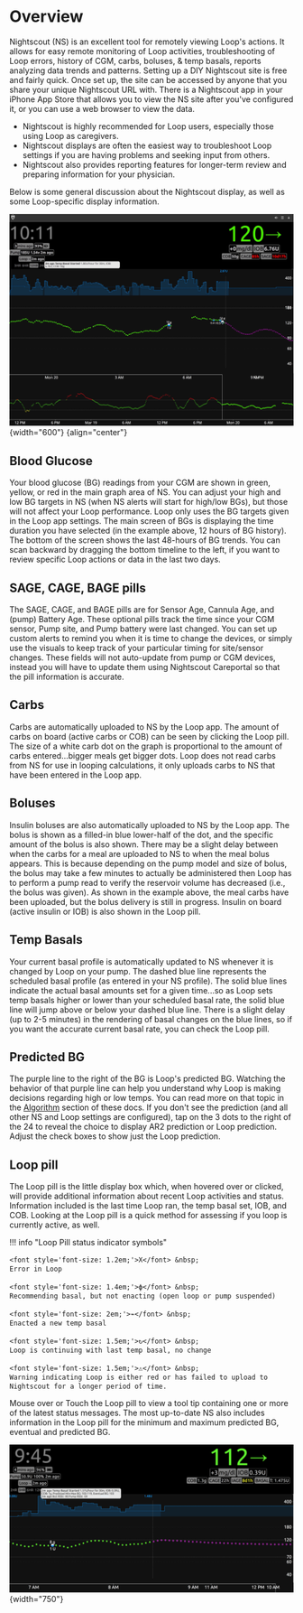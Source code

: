 # Overview

Nightscout (NS) is an excellent tool for remotely viewing Loop's actions.  It allows for easy remote monitoring of Loop activities, troubleshooting of Loop errors, history of CGM, carbs, boluses, & temp basals, reports analyzing data trends and patterns. Setting up a DIY Nightscout site is free and fairly quick. Once set up, the site can be accessed by anyone that you share your unique Nightscout URL with. There is a Nightscout app in your iPhone App Store that allows you to view the NS site after you've configured it, or you can use a web browser to view the data.  

* Nightscout is highly recommended for Loop users, especially those using Loop as caregivers.  
* Nightscout displays are often the easiest way to troubleshoot Loop settings if you are having problems and seeking input from others.  
* Nightscout also provides reporting features for longer-term review and preparing information for your physician.

Below is some general discussion about the Nightscout display, as well as some Loop-specific display information.

![img/example.jpg](img/example.jpg){width="600"}
{align="center"}

## Blood Glucose

Your blood glucose (BG) readings from your CGM are shown in green, yellow, or red in the main graph area of NS.  You can adjust your high and low BG targets in NS (when NS alerts will start for high/low BGs), but those will not affect your Loop performance.  Loop only uses the BG targets given in the Loop app settings.  The main screen of BGs is displaying the time duration you have selected (in the example above, 12 hours of BG history).  The bottom of the screen shows the last 48-hours of BG trends.  You can scan backward by dragging the bottom timeline to the left, if you want to review specific Loop actions or data in the last two days.

## SAGE, CAGE, BAGE pills

The SAGE, CAGE, and BAGE pills are for Sensor Age, Cannula Age, and (pump) Battery Age.  These optional pills track the time since your CGM sensor, Pump site, and Pump battery were last changed.  You can set up custom alerts to remind you when it is time to change the devices, or simply use the visuals to keep track of your particular timing for site/sensor changes. These fields will not auto-update from pump or CGM devices, instead you will have to update them using Nightscout Careportal so that the pill information is accurate.

## Carbs

Carbs are automatically uploaded to NS by the Loop app.  The amount of carbs on board (active carbs or COB) can be seen by clicking the Loop pill.  The size of a white carb dot on the graph is proportional to the amount of carbs entered...bigger meals get bigger dots. Loop does not read carbs from NS for use in looping calculations, it only uploads carbs to NS that have been entered in the Loop app.

## Boluses

Insulin boluses are also automatically uploaded to NS by the Loop app.  The bolus is shown as a filled-in blue lower-half of the dot, and the specific amount of the bolus is also shown.  There may be a slight delay between when the carbs for a meal are uploaded to NS to when the meal bolus appears.  This is because depending on the pump model and size of bolus, the bolus may take a few minutes to actually be administered then Loop has to perform a pump read to verify the reservoir volume has decreased (i.e., the bolus was given).  As shown in the example above, the meal carbs have been uploaded, but the bolus delivery is still in progress.  Insulin on board (active insulin or IOB) is also shown in the Loop pill.

## Temp Basals

Your current basal profile is automatically updated to NS whenever it is changed by Loop on your pump. The dashed blue line represents the scheduled basal profile (as entered in your NS profile).  The solid blue lines indicate the actual basal amounts set for a given time...so as Loop sets temp basals higher or lower than your scheduled basal rate, the solid blue line will jump above or below your dashed blue line.  There is a slight delay (up to 2-5 minutes) in the rendering of basal changes on the blue lines, so if you want the accurate current basal rate, you can check the Loop pill.

## Predicted BG

The purple line to the right of the BG is Loop's predicted BG.  Watching the behavior of that purple line can help you understand why Loop is making decisions regarding high or low temps.  You can read more on that topic in the [Algorithm](operation/algorithm/overview.md) section of these docs. If you don't see the prediction (and all other NS and Loop settings are configured), tap on the 3 dots to the right of the 24 to reveal the choice to display AR2 prediction or Loop prediction.  Adjust the check boxes to show just the Loop prediction.

## Loop pill

The Loop pill is the little display box which, when hovered over or clicked, will provide additional information about recent Loop activities and status.  Information included is the last time Loop ran, the temp basal set, IOB, and COB.  Looking at the Loop pill is a quick method for assessing if you loop is currently active, as well.

!!! info "Loop Pill status indicator symbols"

    <font style='font-size: 1.2em;'>X</font> &nbsp;
    Error in Loop

    <font style='font-size: 1.4em;'>ϕ</font> &nbsp;
    Recommending basal, but not enacting (open loop or pump suspended)

    <font style='font-size: 2em;'>⌁</font> &nbsp;
    Enacted a new temp basal

    <font style='font-size: 1.5em;'>↻</font> &nbsp;
    Loop is continuing with last temp basal, no change

    <font style='font-size: 1.5em;'>⚠</font> &nbsp;
    Warning indicating Loop is either red or has failed to upload to Nightscout for a longer period of time.
Mouse over or Touch the Loop pill to view a tool tip containing one or more of the latest status messages. The most up-to-date NS also includes information in the Loop pill for the minimum and maximum predicted BG, eventual and predicted BG.

![img/loop_pill_message.png](img/loop_pill_message.png){width="750"}</dd>

</dl>
